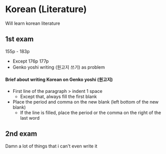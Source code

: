 # Korean (Literature)

Will learn korean literature

## 1st exam

155p - 183p

 - Except 176p 177p
 - Genko yoshi writing (원고지 쓰기) as problem

#### Brief about writing Korean on Genko yoshi (원고지)

 - First line of the paragraph > indent 1 space
   - Except that, always fill the first blank
 - Place the period and comma on the new blank (left bottom of the new blank)
   - If the line is filled, place the period or the comma on the right of the last word

## 2nd exam

Damn a lot of things that i can't even write it
